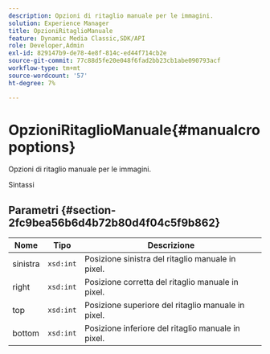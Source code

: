 ```yaml
---
description: Opzioni di ritaglio manuale per le immagini.
solution: Experience Manager
title: OpzioniRitaglioManuale
feature: Dynamic Media Classic,SDK/API
role: Developer,Admin
exl-id: 829147b9-de78-4e8f-814c-ed44f714cb2e
source-git-commit: 77c88d5fe20e048f6fad2bb23cb1abe090793acf
workflow-type: tm+mt
source-wordcount: '57'
ht-degree: 7%

---
```


# OpzioniRitaglioManuale{#manualcropoptions}

Opzioni di ritaglio manuale per le immagini.

Sintassi

## Parametri {#section-2fc9bea56b6d4b72b80d4f04c5f9b862}

| Nome | Tipo | Descrizione |
|---|---|---|
| sinistra | `xsd:int` | Posizione sinistra del ritaglio manuale in pixel. |
| right | `xsd:int` | Posizione corretta del ritaglio manuale in pixel. |
| top | `xsd:int` | Posizione superiore del ritaglio manuale in pixel. |
| bottom | `xsd:int` | Posizione inferiore del ritaglio manuale in pixel. |
